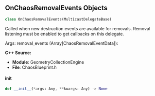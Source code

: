 ## OnChaosRemovalEvents Objects

```python
class OnChaosRemovalEvents(MulticastDelegateBase)
```

Called when new destruction events are available for removals. Removal listening must be enabled to get callbacks on this delegate.

Args:
    removal_events (Array[ChaosRemovalEventData]):

**C++ Source:**

- **Module**: GeometryCollectionEngine
- **File**: ChaosBlueprint.h

<a id="unreal.OnChaosRemovalEvents.__init__"></a>

#### __init__

```python
def __init__(*args: Any, **kwargs: Any) -> None
```

<a id="unreal.OnChaosTrailingEvents"></a>
